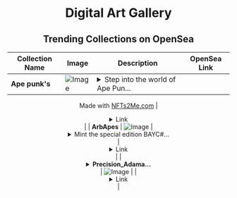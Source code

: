 <div align="center">

# Digital Art Gallery

## Trending Collections on OpenSea

| Collection Name                       | Image                                                                                     | Description                       | OpenSea Link                                                                                          |
|---------------------------------------|-------------------------------------------------------------------------------------------|-----------------------------------|--------------------------------------------------------------------------------------------------------|
| **Ape punk's** | ![Image](https://i.seadn.io/s/raw/files/dc15892aca2eed6c717c90ccfb41c756.jpg?w=500&auto=format?w=200&auto=format) | <details><summary>Step into the world of Ape Pun...</summary>Step into the world of Ape Punks: Exclusive digital art combining retro pixel charm with modern ape charisma on Ape NFT Chain. Each Ape Punk is a unique masterpiece, embodying untamed spirit and creativity. Join the visionary community and own a piece of digital history with Ape Punks.

Made with [NFTs2Me.com](https://nfts2me.com/)</details> | <details><summary>Link</summary>[Ape punk's](https://opensea.io/collection/ape-punk-s)</details> |
| **ArbApes** | ![Image](https://i.seadn.io/s/raw/files/38d30dd4e14b1e0f61ca249aac916aad.png?w=500&auto=format?w=200&auto=format) | <details><summary>Mint the special edition BAYC#...</summary>Mint the special edition BAYC#2025 with custom Base traits by the co-creator of Yugalabs.</details> | <details><summary>Link</summary>[ArbApes](https://opensea.io/collection/arbapes-)</details> |
| **<details><summary>Precision_Adama...</summary>Precision_Adamantium_Katana</details>** | ![Image](https://i.seadn.io/s/raw/files/aec3f1603b98bd0e1cc66e9e43080bb3.png?w=500&auto=format?w=200&auto=format) |  | <details><summary>Link</summary>[Precision_Adamantium_Katana](https://opensea.io/collection/precision-adamantium-katana)</details> |

</div>